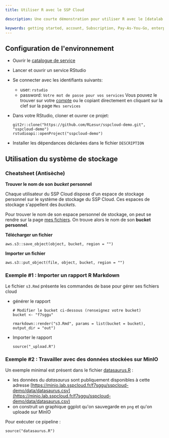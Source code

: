 ```yaml
---
title: Utiliser R avec le SSP Cloud

description: Une courte démonstration pour utiliser R avec le [datalab SSP Cloud](https://datalab.sspcloud.fr).

keywords: getting started, account, Subscription, Pay-As-You-Go, enterprise, catalog, upgrade account, IAM, access groups, invite users, notifications, email preferences, account settings, MFA, authetication, TOTP, U2F, FIDO U2F, security key
---
```

## Configuration de l'environnement

* Ouvrir le [catalogue de service](https://datalab.sspcloud.fr/my-lab/catalogue/inseefrlab-helm-charts-datascience)
* Lancer et ouvrir un service RStudio
* Se connecter avec les identifiants suivants:
  * user: `rstudio`
  * password: `Votre mot de passe pour vos services` 
  Vous pouvez le trouver sur votre [compte](https://datalab.sspcloud.fr/mon-compte) 
  ou le copiant directement en cliquant sur la clef sur la page `Mes services`
* Dans votre RStudio, cloner et ouvrer ce projet:

  ```text
  git2r::clone("https://github.com/RLesur/sspcloud-demo.git", "sspcloud-demo")
  rstudioapi::openProject("sspcloud-demo")
  ```

* Installer les dépendances déclarées dans le fichier `DESCRIPTION` 

## Utilisation du système de stockage

### Cheatsheet (Antisèche)

**Trouver le nom de son** _**bucket**_ **personnel**

Chaque utilisateur du SSP Cloud dispose d'un espace de stockage personnel sur le système de stockage du SSP Cloud. Ces espaces de stockage s'appellent des _buckets_.

Pour trouver le nom de son espace personnel de stockage, on peut se rendre sur la page [mes fichiers](https://datalab.sspcloud.fr/mes-fichiers). On trouve alors le nom de son **bucket personnel**.

**Télécharger un fichier**

```text
aws.s3::save_object(object, bucket, region = "")
```

**Importer un fichier**

```text
aws.s3::put_object(file, object, bucket, region = "")
```

### Exemple \#1 : Importer un rapport R Markdown

Le fichier `s3.Rmd` présente les commandes de base pour gérer ses fichiers cloud

* générer le rapport

  ```text
  # Modifier le bucket ci-dessous (renseignez votre bucket)
  bucket <- "f7sggu"

  rmarkdown::render("s3.Rmd", params = list(bucket = bucket), output_dir = "out")
  ```

* Importer le rapport

  ```text
  source("_upload.R")
  ```

### Exemple \#2 : Travailler avec des données stockées sur MinIO

Un exemple minimal est présent dans le fichier [datasaurus.R](https://github.com/RLesur/sspcloud-demo/blob/main/datasaurus.R) :

* les données du _datasaurus_ sont publiquement disponibles à cette adresse [https://minio.lab.sspcloud.fr/f7sggu/sspcloud-demo/data/datasaurus.csv](https://minio.lab.sspcloud.fr/f7sggu/sspcloud-demo/data/datasaurus.csv)
* on construit un graphique ggplot qu'on sauvegarde en `png` et qu'on uploade sur MinIO

Pour exécuter ce pipeline :

 ```text
source("datasaurus.R")
  ```

